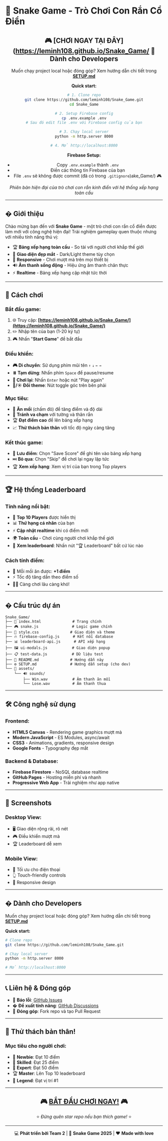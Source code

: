 # 🐍 Snake Game - Trò Chơi Con Rắn Cổ Điển

<div align="center">

## 🎮 [**CHƠI NGAY TẠI ĐÂY**](https://leminh108.github.io/Snake_Game/ 🚀 **Dành cho Developers**

Muốn chạy project local hoặc đóng góp? Xem hướng dẫn chi tiết trong **[SETUP.md](./SETUP.md)**

**Quick start:**
```bash
# 1. Clone repo
git clone https://github.com/leminh108/Snake_Game.git
cd Snake_Game

# 2. Setup Firebase config
cp .env.example .env
# Sau đó edit file .env với Firebase config của bạn

# 3. Chạy local server
python -m http.server 8000

# 4. Mở http://localhost:8000
```

**Firebase Setup:**
- Copy `.env.example` thành `.env`
- Điền các thông tin Firebase của bạn
- File `.env` sẽ không được commit (đã có trong `.gitignore`)ake_Game/) 🎮

*Phiên bản hiện đại của trò chơi con rắn kinh điển với hệ thống xếp hạng toàn cầu*

</div>

---

## � **Giới thiệu**

Chào mừng bạn đến với **Snake Game** - một trò chơi con rắn cổ điển được làm mới với công nghệ hiện đại! Trải nghiệm gameplay quen thuộc nhưng với nhiều tính năng thú vị:

- 🏆 **Bảng xếp hạng toàn cầu** - So tài với người chơi khắp thế giới
- 🎨 **Giao diện đẹp mắt** - Dark/Light theme tùy chọn  
- 📱 **Responsive** - Chơi mượt mà trên mọi thiết bị
- 🔊 **Âm thanh sống động** - Hiệu ứng âm thanh chân thực
- ⚡ **Realtime** - Bảng xếp hạng cập nhật tức thời

---

## 🎯 **Cách chơi**

### **Bắt đầu game:**
1. 🌐 Truy cập: **[https://leminh108.github.io/Snake_Game/](https://leminh108.github.io/Snake_Game/)**
2. ✏️ Nhập tên của bạn (1-20 ký tự)
3. 🎮 Nhấn "**Start Game**" để bắt đầu

### **Điều khiển:**
- **🎮 Di chuyển**: Sử dụng phím mũi tên `↑` `↓` `←` `→`
- **⏸️ Tạm dừng**: Nhấn phím `Space` để pause/resume
- **🔄 Chơi lại**: Nhấn `Enter` hoặc nút "Play again"
- **🌙/☀️ Đổi theme**: Nút toggle góc trên bên phải

### **Mục tiêu:**
- 🍎 **Ăn mồi** (chấm đỏ) để tăng điểm và độ dài
- 🚫 **Tránh va chạm** với tường và thân rắn
- 🏆 **Đạt điểm cao** để lên bảng xếp hạng
- 📈 **Thử thách bản thân** với tốc độ ngày càng tăng

### **Kết thúc game:**
- 💾 **Lưu điểm**: Chọn "Save Score" để ghi tên vào bảng xếp hạng
- ⏭️ **Bỏ qua**: Chọn "Skip" để chơi lại ngay lập tức
- 🏆 **Xem xếp hạng**: Xem vị trí của bạn trong Top players

---

## 🏆 **Hệ thống Leaderboard**

### **Tính năng nổi bật:**
- 🥇 **Top 10 Players** được hiển thị
- 📊 **Thứ hạng cá nhân** của bạn
- ⚡ **Cập nhật realtime** khi có điểm mới
- 🌍 **Toàn cầu** - Chơi cùng người chơi khắp thế giới
- 📱 **Xem leaderboard**: Nhấn nút "🏆 Leaderboard" bất cứ lúc nào

### **Cách tính điểm:**
- 🍎 Mỗi mồi ăn được: **+1 điểm**
- ⚡ Tốc độ tăng dần theo điểm số
- 🏃‍♂️ Càng chơi lâu càng khó!

---

## � **Cấu trúc dự án**

```
Snake_Game/
├── 📄 index.html              # Trang chính
├── 🎮 snake.js               # Logic game chính  
├── 🎨 style.css              # Giao diện và theme
├── 🔥 firebase-config.js      # Kết nối database
├── 📊 leaderboard-api.js      # API xếp hạng
├── 🖼️ ui-modals.js           # Giao diện popup
├── 📋 test-data.js           # Dữ liệu test
├── 📖 README.md              # Hướng dẫn này
├── ⚙️ SETUP.md               # Hướng dẫn setup (cho dev)
└── 📁 assets/
    └── 🔊 sounds/
        ├── Win.wav           # Âm thanh ăn mồi
        └── Lose.wav          # Âm thanh thua
```

---

## 🛠️ **Công nghệ sử dụng**

### **Frontend:**
- **HTML5 Canvas** - Rendering game graphics mượt mà
- **Modern JavaScript** - ES Modules, async/await
- **CSS3** - Animations, gradients, responsive design
- **Google Fonts** - Typography đẹp mắt

### **Backend & Database:**
- **Firebase Firestore** - NoSQL database realtime
- **GitHub Pages** - Hosting miễn phí và nhanh
- **Progressive Web App** - Trải nghiệm như app native

---

## 🎨 **Screenshots**

### **Desktop View:**
- 🖥️ Giao diện rộng rãi, rõ nét
- 🎮 Điều khiển mượt mà
- 🏆 Leaderboard dễ xem

### **Mobile View:**
- 📱 Tối ưu cho điện thoại
- 👆 Touch-friendly controls
- 📏 Responsive design

---

## � **Dành cho Developers**

Muốn chạy project local hoặc đóng góp? Xem hướng dẫn chi tiết trong **[SETUP.md](./SETUP.md)**

**Quick start:**
```bash
# Clone repo
git clone https://github.com/leminh108/Snake_Game.git

# Chạy local server
python -m http.server 8000

# Mở http://localhost:8000
```

---

## 📞 **Liên hệ & Đóng góp**

- 🐛 **Báo lỗi**: [GitHub Issues](https://github.com/leminh108/Snake_Game/issues)
- � **Đề xuất tính năng**: [GitHub Discussions](https://github.com/leminh108/Snake_Game/discussions)
- 🤝 **Đóng góp**: Fork repo và tạo Pull Request

---

## 🎯 **Thử thách bản thân!**

### **Mục tiêu cho người chơi:**
- 🥉 **Newbie**: Đạt 10 điểm
- 🥈 **Skilled**: Đạt 25 điểm  
- 🥇 **Expert**: Đạt 50 điểm
- 🏆 **Master**: Lên Top 10 leaderboard
- 👑 **Legend**: Đạt vị trí #1

---

<div align="center">

## 🎮 **[BẮT ĐẦU CHƠI NGAY!](https://leminh108.github.io/Snake_Game/)** 🎮

⭐ *Đừng quên star repo nếu bạn thích game!* ⭐

---

💻 **Phát triển bởi Team 2** | 🐍 **Snake Game 2025** | ❤️ **Made with love**

</div>
